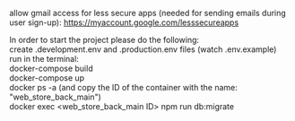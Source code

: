 allow gmail access for less secure apps (needed for sending emails during user sign-up): https://myaccount.google.com/lesssecureapps  

In order to start the project please do the following:  
create .development.env and .production.env files (watch .env.example)  
run in the terminal:  
docker-compose build  
docker-compose up  
docker ps -a (and copy the ID of the container with the name: "web_store_back_main")  
docker exec <web_store_back_main ID> npm run db:migrate  
